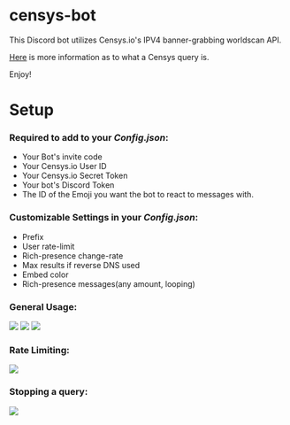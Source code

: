 # censys-bot

This Discord bot utilizes Censys.io's IPV4 banner-grabbing worldscan API.

 [Here](https://censys.io/ipv4/help) is more information as to what a Censys query is.

Enjoy!

# Setup

### Required to add to your *Config.json*:
+ Your Bot's invite code
+ Your Censys.io User ID
+ Your Censys.io Secret Token
+ Your bot's Discord Token
+ The ID of the Emoji you want the bot to react to messages with.

### Customizable Settings in your *Config.json*:
+ Prefix
+ User rate-limit
+ Rich-presence change-rate
+ Max results if reverse DNS used
+ Embed color
+ Rich-presence messages(any amount, looping)

### General Usage:
![](https://cdn.discordapp.com/attachments/662081597171826739/762201037896679444/unknown.png)
![](https://cdn.discordapp.com/attachments/663456836581720086/762218780381544448/unknown.png)
![](https://cdn.discordapp.com/attachments/663456836581720086/762222998253207562/unknown.png)

### Rate Limiting:
![](https://cdn.discordapp.com/attachments/663456836581720086/762223883675631616/unknown.png)

### Stopping a query:
![](https://media.discordapp.net/attachments/663456836581720086/762225409315307540/unknown.png)
